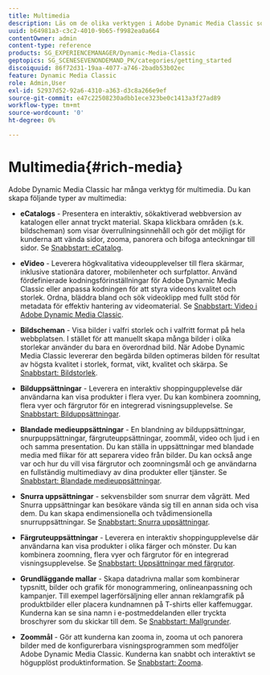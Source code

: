 ```yaml
---
title: Multimedia
description: Läs om de olika verktygen i Adobe Dynamic Media Classic som kan hjälpa dig att skapa multimedia.
uuid: b64981a3-c3c2-4010-9b65-f9982ea0a664
contentOwner: admin
content-type: reference
products: SG_EXPERIENCEMANAGER/Dynamic-Media-Classic
geptopics: SG_SCENESEVENONDEMAND_PK/categories/getting_started
discoiquuid: 86f72d31-19aa-4077-a746-2badb53b02ec
feature: Dynamic Media Classic
role: Admin,User
exl-id: 52937d52-92a6-4310-a363-d3c8a266e9ef
source-git-commit: e47c22508230adbb1ece323be0c1413a3f27ad89
workflow-type: tm+mt
source-wordcount: '0'
ht-degree: 0%

---
```


# Multimedia{#rich-media}

Adobe Dynamic Media Classic har många verktyg för multimedia. Du kan skapa följande typer av multimedia:

* **eCatalogs**  - Presentera en interaktiv, sökaktiverad webbversion av katalogen eller annat tryckt material. Skapa klickbara områden (s.k. bildscheman) som visar överrullningsinnehåll och gör det möjligt för kunderna att vända sidor, zooma, panorera och bifoga anteckningar till sidor.
Se [Snabbstart: eCatalog](/help/quick-start-ecatalog.md).

* **eVideo**  - Leverera högkvalitativa videoupplevelser till flera skärmar, inklusive stationära datorer, mobilenheter och surfplattor. Använd fördefinierade kodningsförinställningar för Adobe Dynamic Media Classic eller anpassa kodningen för att styra videons kvalitet och storlek. Ordna, bläddra bland och sök videoklipp med fullt stöd för metadata för effektiv hantering av videomaterial.
Se [Snabbstart: Video i Adobe Dynamic Media Classic](/help/quick-start-video.md).

* **Bildscheman**  - Visa bilder i valfri storlek och i valfritt format på hela webbplatsen. I stället för att manuellt skapa många bilder i olika storlekar använder du bara en överordnad bild. När Adobe Dynamic Media Classic levererar den begärda bilden optimeras bilden för resultat av högsta kvalitet i storlek, format, vikt, kvalitet och skärpa.
Se [Snabbstart: Bildstorlek](/help/quick-start-image-sizing.md).

* **Bilduppsättningar**  - Leverera en interaktiv shoppingupplevelse där användarna kan visa produkter i flera vyer. Du kan kombinera zoomning, flera vyer och färgrutor för en integrerad visningsupplevelse.
Se [Snabbstart: Bilduppsättningar](/help/quick-start-image-sets.md).

* **Blandade medieuppsättningar**  - En blandning av bilduppsättningar, snurpuppsättningar, färgruteuppsättningar, zoommål, video och ljud i en och samma presentation. Du kan ställa in uppsättningar med blandade media med flikar för att separera video från bilder. Du kan också ange var och hur du vill visa färgrutor och zoomningsmål och ge användarna en fullständig multimediavy av dina produkter eller tjänster.
Se [Snabbstart: Blandade medieuppsättningar](/help/quick-start-mixed-media-sets.md).

* **Snurra uppsättningar**  - sekvensbilder som snurrar dem vågrätt. Med Snurra uppsättningar kan besökare vända sig till en annan sida och visa dem. Du kan skapa endimensionella och tvådimensionella snurruppsättningar.
Se [Snabbstart: Snurra uppsättningar](/help/quick-start-spin-sets.md).

* **Färgruteuppsättningar**  - Leverera en interaktiv shoppingupplevelse där användarna kan visa produkter i olika färger och mönster. Du kan kombinera zoomning, flera vyer och färgrutor för en integrerad visningsupplevelse.
Se [Snabbstart: Uppsättningar med färgrutor](/help/quick-start-swatch-sets.md).

* **Grundläggande mallar**  - Skapa datadrivna mallar som kombinerar typsnitt, bilder och grafik för monogrammering, onlineanpassning och kampanjer. Till exempel lagerförsäljning eller annan reklamgrafik på produktbilder eller placera kundnamnen på T-shirts eller kaffemuggar. Kunderna kan se sina namn i e-postmeddelanden eller tryckta broschyrer som du skickar till dem.
Se [Snabbstart: Mallgrunder](/help/quick-start-template-basics.md).

* **Zoommål**  - Gör att kunderna kan zooma in, zooma ut och panorera bilder med de konfigurerbara visningsprogrammen som medföljer Adobe Dynamic Media Classic. Kunderna kan snabbt och interaktivt se högupplöst produktinformation.
Se [Snabbstart: Zooma](/help/quick-start-zoom.md).
